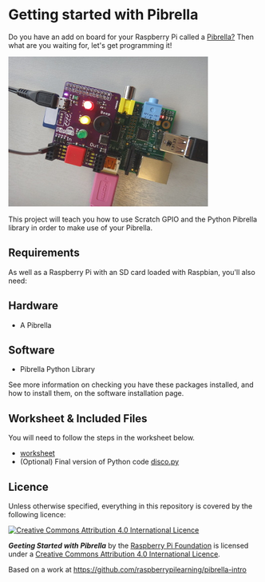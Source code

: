 # Getting started with Pibrella 

Do you have an add on board for your Raspberry Pi called a [Pibrella?](http://pibrella.com/) Then what are you waiting for, let's get programming it!

![](pibrella.JPG)

This project will teach you how to use Scratch GPIO and the Python Pibrella library in order to make use of your Pibrella.

## Requirements

As well as a Raspberry Pi with an SD card loaded with Raspbian, you'll also need:

## Hardware

- A Pibrella

## Software

- Pibrella Python Library

See more information on checking you have these packages installed, and how to install them, on the software installation page.

## Worksheet & Included Files

You will need to follow the steps in the worksheet below.

- [worksheet](worksheet.md)
- (Optional) Final version of Python code [disco.py](disco.py)

## Licence

Unless otherwise specified, everything in this repository is covered by the following licence:

[![Creative Commons Attribution 4.0 International Licence](http://i.creativecommons.org/l/by-sa/4.0/88x31.png)](http://creativecommons.org/licenses/by-sa/4.0/)

***Geeting Started with Pibrella*** by the [Raspberry Pi Foundation](http://www.raspberrypi.org) is licensed under a [Creative Commons Attribution 4.0 International Licence](http://creativecommons.org/licenses/by-sa/4.0/).

Based on a work at https://github.com/raspberrypilearning/pibrella-intro
